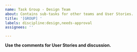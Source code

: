 ```yaml
---
name: Task Group - Design Team
about: Contains sub-tasks for other teams and User Stories.
title: '[GROUP] '
labels: discipline:design,needs-approval
assignees: ''

---
```


**Use the comments for User Stories and discussion.**